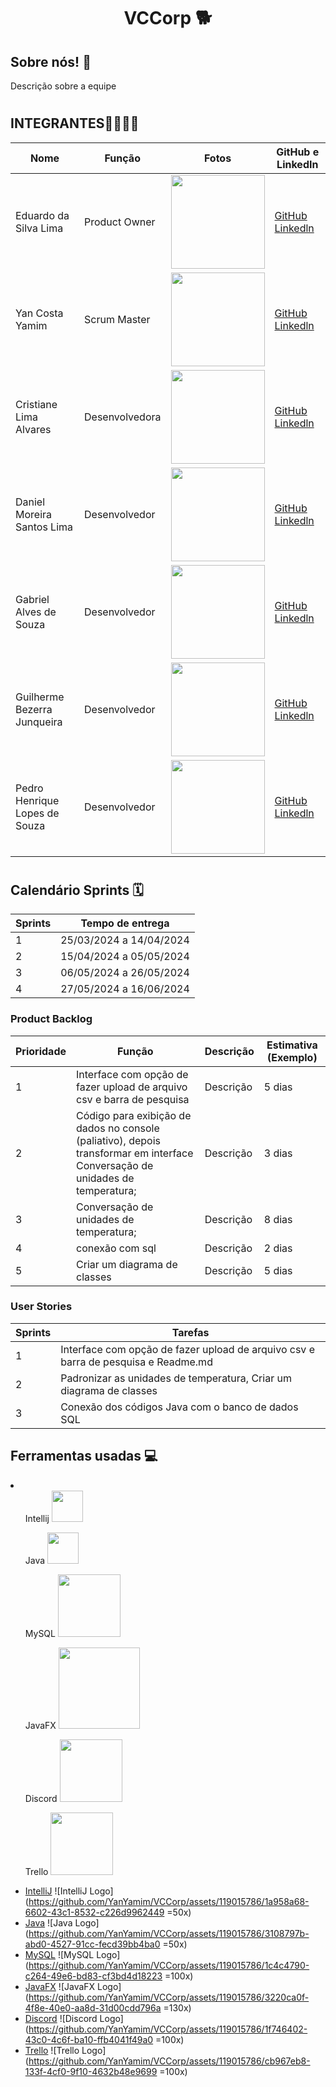 # <h1 align="center"> VCCorp 🐕​ </h1>
<h2>Sobre nós! 🐶​ </h2>
<p>Descrição sobre a equipe</p>

# <h2>INTEGRANTES👨‍💻👩‍💻</h2>
| Nome                                    | Função          | Fotos                                                                                                     | GitHub e LinkedIn                                        |
|-----------------------------------------|-----------------|-----------------------------------------------------------------------------------------------------------|----------------------------------------------------------|
| Eduardo da Silva Lima | Product Owner   | <img src="https://github.com/YanYamim/VCCorp/assets/119015786/24de5e7d-c40f-4d88-a9b6-48ee56f76ec8" width="150px"/> | [GitHub](https://github.com/PortifoliodoEdu) [Linkedln](https://www.linkedin.com/in/edu-datamarketing) |
| Yan Costa Yamim | Scrum Master    | <img src="https://github.com/YanYamim/VCCorp/assets/119015786/f3a0006b-3a5b-45ef-9108-aaf8c2634d98" width="150px"/> | [GitHub](https://github.com/yancostayamim) [Linkedln](https://www.linkedin.com/in/yan-yamim-185220278/) |
| Cristiane Lima Alvares  | Desenvolvedora  | <img src="https://github.com/YanYamim/VCCorp/assets/119015786/c2d64b75-d1f6-4abf-bdfc-ec996563ba5f" width="150px"/> | [GitHub](https://github.com/hstcris) [Linkedln](https://www.linkedin.com/in/cristiane-alvares/) |
| Daniel Moreira Santos Lima  | Desenvolvedor  | <img src="https://github.com/YanYamim/VCCorp/assets/119015786/da3b8d2b-ec18-405c-b2be-7bedff43a27c" width="150px"/> | [GitHub](https://github.com/DanielLimaCpy) [Linkedln](https://www.linkedin.com/in/daniel-lima-637648179?utm_source=share&utm_campaign=share_via&utm_content=profile&utm_medium=android_app) |
| Gabriel Alves de Souza   | Desenvolvedor   | <img src="https://github.com/YanYamim/VCCorp/assets/119015786/e5cc312c-c170-4d27-906d-d49e4b985e6d" width="150px"/> |[GitHub](https://github.com/gabriel15asouza) [Linkedln](https://www.linkedin.com/in/gabriel-alves-de-souza-5b7747267/) |
| Guilherme Bezerra Junqueira | Desenvolvedor | <img src="https://github.com/YanYamim/VCCorp/assets/119015786/2bd4f098-fbf3-46c9-bcf1-696c1e396c44" width="150px"/> | [GitHub](https://github.com/GuilhermebJunqueira) [Linkedln](https://www.linkedin.com/in/guilherme-bezerra-a01035170/) |
| Pedro Henrique Lopes de Souza | Desenvolvedor   | <img src="https://github.com/YanYamim/VCCorp/assets/119015786/ad8a9b5a-c699-4dfd-b2ca-2eee1476d103" width="150px"/> | [GitHub](https://github.com/pelopinho) [Linkedln](https://www.linkedin.com/in/pelopes7/)|



# <h2>Calendário Sprints 🗓️</h2>

| Sprints | Tempo de entrega               |
|---------|-------------------------------|
| 1       | 25/03/2024 a 14/04/2024       |
| 2       | 15/04/2024 a 05/05/2024       |
| 3       | 06/05/2024 a 26/05/2024       |
| 4       | 27/05/2024 a 16/06/2024       |

<h3>Product Backlog</h3>

| Prioridade  | Função               | Descrição                                              | Estimativa (Exemplo) |
|-----|-----------------------------|--------------------------------------------------------|------------|
| 1  | Interface com opção de fazer upload de arquivo csv e barra de pesquisa         | Descrição               | 5 dias   |
| 2  |Código para exibição de dados no console (paliativo), depois transformar em interface Conversação de unidades de temperatura;               | Descrição                              | 3 dias   |
| 3  | Conversação de unidades de temperatura;  | Descrição                    | 8 dias   |
| 4  | conexão com sql          | Descrição           | 2 dias   |
| 5  | Criar um diagrama de classes       | Descrição                    | 5 dias   |

<h3>User Stories</h3>

| Sprints | Tarefas |
|--------|--------|
| 1 | Interface com opção de fazer upload de arquivo csv e barra de pesquisa e Readme.md | 
| 2 | Padronizar as unidades de temperatura, Criar um diagrama de classes |
| 3 | Conexão dos códigos Java com o banco de dados SQL |

<h2>Ferramentas usadas 💻</h2>
<li>
    <ul>Intellij <img src ="https://github.com/YanYamim/VCCorp/assets/119015786/1a958a68-6602-43c1-8532-c226d9962449" width = "50px"/></ul>
    <ul>Java <img src ="https://github.com/YanYamim/VCCorp/assets/119015786/3108797b-abd0-4527-91cc-fecd39bb4ba0" width = "50px"/></ul>
    <ul>MySQL <img src = "https://github.com/YanYamim/VCCorp/assets/119015786/1c4c4790-c264-49e6-bd83-cf3bd4d18223" width = "100px"/></ul>
    <ul>JavaFX <img src ="https://github.com/YanYamim/VCCorp/assets/119015786/3220ca0f-4f8e-40e0-aa8d-31d00cdd796a" width = "130px"/></ul>
    <ul>Discord <img src ="https://github.com/YanYamim/VCCorp/assets/119015786/1f746402-43c0-4c6f-ba10-ffb4041f49a0" width = "100px"/></ul>
    <ul>Trello <img src ="https://github.com/YanYamim/VCCorp/assets/119015786/cb967eb8-133f-4cf0-9f10-4632b48e9699" width = "100px"/></ul>
</li>

- [IntelliJ](https://www.jetbrains.com/idea/) ![IntelliJ Logo](https://github.com/YanYamim/VCCorp/assets/119015786/1a958a68-6602-43c1-8532-c226d9962449 =50x)
- [Java](https://www.java.com/) ![Java Logo](https://github.com/YanYamim/VCCorp/assets/119015786/3108797b-abd0-4527-91cc-fecd39bb4ba0 =50x)
- [MySQL](https://www.mysql.com/) ![MySQL Logo](https://github.com/YanYamim/VCCorp/assets/119015786/1c4c4790-c264-49e6-bd83-cf3bd4d18223 =100x)
- [JavaFX](https://openjfx.io/) ![JavaFX Logo](https://github.com/YanYamim/VCCorp/assets/119015786/3220ca0f-4f8e-40e0-aa8d-31d00cdd796a =130x)
- [Discord](https://discord.com/) ![Discord Logo](https://github.com/YanYamim/VCCorp/assets/119015786/1f746402-43c0-4c6f-ba10-ffb4041f49a0 =100x)
- [Trello](https://trello.com/) ![Trello Logo](https://github.com/YanYamim/VCCorp/assets/119015786/cb967eb8-133f-4cf0-9f10-4632b48e9699 =100x)
